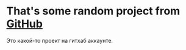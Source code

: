 That's some random project from [GitHub](github.com)
=======
Это какой-то проект на гитхаб аккаунте.
